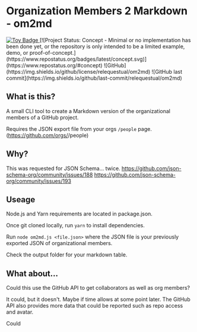 # Organization Members 2 Markdown - om2md
<a href="https://project-types.github.io/#toy">
  <img src="https://img.shields.io/badge/project%20type-toy-blue" alt="Toy Badge"/>
</a>
[![Project Status: Concept - Minimal or no implementation has been done yet, or the repository is only intended to be a limited example, demo, or proof-of-concept.](https://www.repostatus.org/badges/latest/concept.svg)](https://www.repostatus.org/#concept)
![GitHub](https://img.shields.io/github/license/relequestual/om2md)
![GitHub last commit](https://img.shields.io/github/last-commit/relequestual/om2md)

## What is this?
A small CLI tool to create a Markdown version of the organizational members of a GitHub project.

Requires the JSON export file from your orgs `/people` page.
(https://github.com/orgs/<ORG NAME>/people)

## Why?

This was requested for JSON Schema... twice.
https://github.com/json-schema-org/community/issues/188
https://github.com/json-schema-org/community/issues/193

## Useage

Node.js and Yarn requirements are located in package.json.

Once git cloned locally, run `yarn` to install dependencies.

Run `node om2md.js <file.json>` where the JSON file is your previously exported JSON of organizational members.

Check the output folder for your markdown table.

## What about...

Could this use the GitHub API to get collaborators as well as org members?

It could, but it doesn't. Maybe if time allows at some point later.
The GitHub API also provides more data that could be reported such as repo access and avatar.

Could